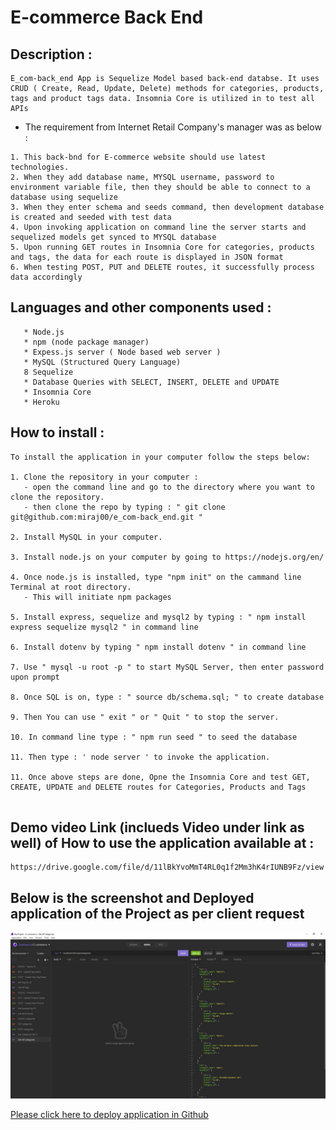 # E-commerce Back End 


## Description :
```
E_com-back_end App is Sequelize Model based back-end databse. It uses CRUD ( Create, Read, Update, Delete) methods for categories, products, tags and product tags data. Insomnia Core is utilized in to test all APIs 
```

* The requirement from Internet Retail Company's manager was as below :
```
1. This back-bnd for E-commerce website should use latest technologies.
2. When they add database name, MYSQL username, password to environment variable file, then they should be able to connect to a database using sequelize 
3. When they enter schema and seeds command, then development database is created and seeded with test data
4. Upon invoking application on command line the server starts and sequelized models get synced to MYSQL database
5. Upon running GET routes in Insomnia Core for categories, products and tags, the data for each route is displayed in JSON format
6. When testing POST, PUT and DELETE routes, it successfully process data accordingly
```

## Languages and other components used : 
```
   * Node.js 
   * npm (node package manager) 
   * Expess.js server ( Node based web server ) 
   * MySQL (Structured Query Language)
   8 Sequelize 
   * Database Queries with SELECT, INSERT, DELETE and UPDATE 
   * Insomnia Core
   * Heroku 
```

## How to install : 
 ```
 To install the application in your computer follow the steps below: 

 1. Clone the repository in your computer :
    - open the command line and go to the directory where you want to clone the repository.
    - then clone the repo by typing : " git clone git@github.com:miraj00/e_com-back_end.git "

 2. Install MySQL in your computer. 

 3. Install node.js on your computer by going to https://nodejs.org/en/  
  
 4. Once node.js is installed, type "npm init" on the cammand line Terminal at root directory.
    - This will initiate npm packages

 5. Install express, sequelize and mysql2 by typing : " npm install express sequelize mysql2 " in command line

 6. Install dotenv by typing " npm install dotenv " in command line

 7. Use " mysql -u root -p " to start MySQL Server, then enter password upon prompt 

 8. Once SQL is on, type : " source db/schema.sql; " to create database 

 9. Then You can use " exit " or " Quit " to stop the server.

 10. In command line type : " npm run seed " to seed the database 

 11. Then type : ' node server ' to invoke the application.

 11. Once above steps are done, Opne the Insomnia Core and test GET, CREATE, UPDATE and DELETE routes for Categories, Products and Tags


```
## Demo video Link (inclueds Video under link as well) of How to use the application available at  : 
```
https://drive.google.com/file/d/11lBkYvoMmT4RL0q1f2Mm3hK4rIUNB9Fz/view

```



## Below is the screenshot and Deployed application of the Project as per client request ## 

![Screenshot of web page](./public/assets/images/screenshot.JPG)


[Please click here to deploy application in Github](https://github.com/miraj00/e_com-back_end)


